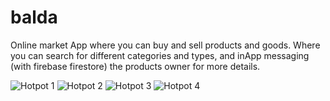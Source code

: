 # balda

Online market App where you can buy and sell products and goods. Where you can search for different categories and types, and inApp messaging (with firebase firestore) the products owner for more details.

![Hotpot 1](https://user-images.githubusercontent.com/60040800/194675863-448b81cd-dfc1-4e75-a42f-3e78bc9493d6.png)
![Hotpot 2](https://user-images.githubusercontent.com/60040800/194675874-4c9c4e94-5eec-473b-aae6-423b23c7ddc3.png)
![Hotpot 3](https://user-images.githubusercontent.com/60040800/194675885-a25ccf82-00c0-4d2d-9914-80a0a7da3f95.png)
![Hotpot 4](https://user-images.githubusercontent.com/60040800/194675894-5105ad14-aed2-44cb-8e0f-7d11809389a4.png)
